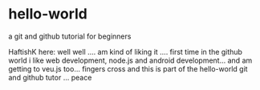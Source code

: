# hello-world
a git and github tutorial for beginners 

HaftishK here: well well .... am kind of liking it .... first time in the github world 
i like web development, node.js and android development... and am getting to veu.js too... fingers cross
and this is part of the hello-world git and github tutor ... peace 
